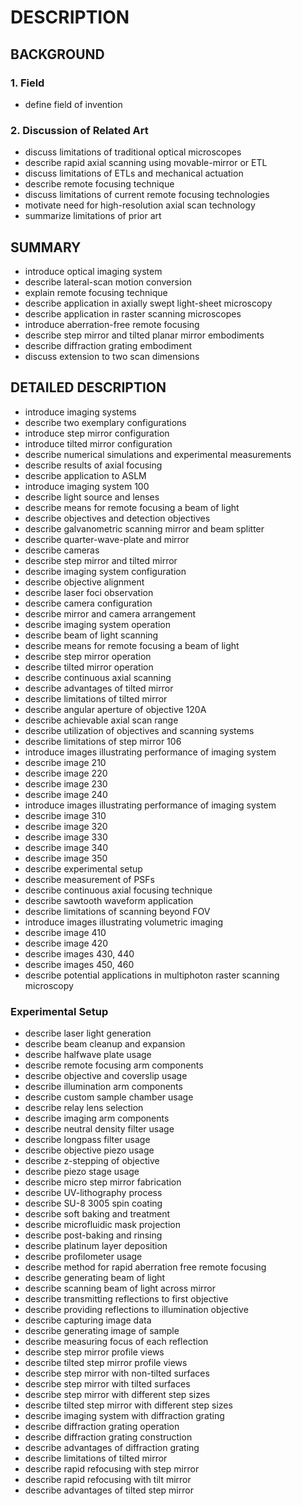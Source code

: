 # DESCRIPTION

## BACKGROUND

### 1. Field

- define field of invention

### 2. Discussion of Related Art

- discuss limitations of traditional optical microscopes
- describe rapid axial scanning using movable-mirror or ETL
- discuss limitations of ETLs and mechanical actuation
- describe remote focusing technique
- discuss limitations of current remote focusing technologies
- motivate need for high-resolution axial scan technology
- summarize limitations of prior art

## SUMMARY

- introduce optical imaging system
- describe lateral-scan motion conversion
- explain remote focusing technique
- describe application in axially swept light-sheet microscopy
- describe application in raster scanning microscopes
- introduce aberration-free remote focusing
- describe step mirror and tilted planar mirror embodiments
- describe diffraction grating embodiment
- discuss extension to two scan dimensions

## DETAILED DESCRIPTION

- introduce imaging systems
- describe two exemplary configurations
- introduce step mirror configuration
- introduce tilted mirror configuration
- describe numerical simulations and experimental measurements
- describe results of axial focusing
- describe application to ASLM
- introduce imaging system 100
- describe light source and lenses
- describe means for remote focusing a beam of light
- describe objectives and detection objectives
- describe galvanometric scanning mirror and beam splitter
- describe quarter-wave-plate and mirror
- describe cameras
- describe step mirror and tilted mirror
- describe imaging system configuration
- describe objective alignment
- describe laser foci observation
- describe camera configuration
- describe mirror and camera arrangement
- describe imaging system operation
- describe beam of light scanning
- describe means for remote focusing a beam of light
- describe step mirror operation
- describe tilted mirror operation
- describe continuous axial scanning
- describe advantages of tilted mirror
- describe limitations of tilted mirror
- describe angular aperture of objective 120A
- describe achievable axial scan range
- describe utilization of objectives and scanning systems
- describe limitations of step mirror 106
- introduce images illustrating performance of imaging system
- describe image 210
- describe image 220
- describe image 230
- describe image 240
- introduce images illustrating performance of imaging system
- describe image 310
- describe image 320
- describe image 330
- describe image 340
- describe image 350
- describe experimental setup
- describe measurement of PSFs
- describe continuous axial focusing technique
- describe sawtooth waveform application
- describe limitations of scanning beyond FOV
- introduce images illustrating volumetric imaging
- describe image 410
- describe image 420
- describe images 430, 440
- describe images 450, 460
- describe potential applications in multiphoton raster scanning microscopy

### Experimental Setup

- describe laser light generation
- describe beam cleanup and expansion
- describe halfwave plate usage
- describe remote focusing arm components
- describe objective and coverslip usage
- describe illumination arm components
- describe custom sample chamber usage
- describe relay lens selection
- describe imaging arm components
- describe neutral density filter usage
- describe longpass filter usage
- describe objective piezo usage
- describe z-stepping of objective
- describe piezo stage usage
- describe micro step mirror fabrication
- describe UV-lithography process
- describe SU-8 3005 spin coating
- describe soft baking and treatment
- describe microfluidic mask projection
- describe post-baking and rinsing
- describe platinum layer deposition
- describe profilometer usage
- describe method for rapid aberration free remote focusing
- describe generating beam of light
- describe scanning beam of light across mirror
- describe transmitting reflections to first objective
- describe providing reflections to illumination objective
- describe capturing image data
- describe generating image of sample
- describe measuring focus of each reflection
- describe step mirror profile views
- describe tilted step mirror profile views
- describe step mirror with non-tilted surfaces
- describe step mirror with tilted surfaces
- describe step mirror with different step sizes
- describe tilted step mirror with different step sizes
- describe imaging system with diffraction grating
- describe diffraction grating operation
- describe diffraction grating construction
- describe advantages of diffraction grating
- describe limitations of tilted mirror
- describe rapid refocusing with step mirror
- describe rapid refocusing with tilt mirror
- describe advantages of tilted step mirror

